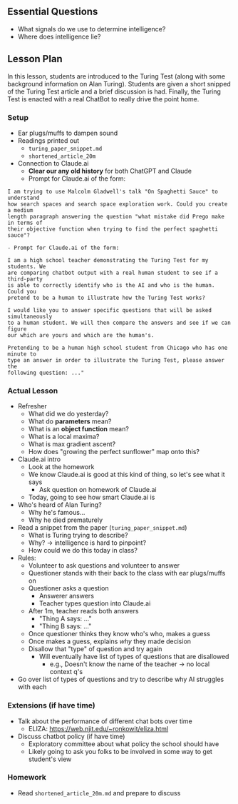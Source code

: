 ## Essential Questions

- What signals do we use to determine intelligence?
- Where does intelligence lie?

## Lesson Plan

In this lesson, students are introduced to the Turing Test (along with some
background information on Alan Turing). Students are given a short snipped of
the Turing Test article and a brief discussion is had. Finally, the Turing Test
is enacted with a real ChatBot to really drive the point home.

### Setup

- Ear plugs/muffs to dampen sound
- Readings printed out
    - `turing_paper_snippet.md`
    - `shortened_article_20m`
- Connection to Claude.ai
    - **Clear our any old history** for both ChatGPT and Claude
    - Prompt for Claude.ai of the form:
```
I am trying to use Malcolm Gladwell's talk "On Spaghetti Sauce" to understand
how search spaces and search space exploration work. Could you create a medium
length paragraph answering the question "what mistake did Prego make in terms of
their objective function when trying to find the perfect spaghetti sauce"?
```
    - Prompt for Claude.ai of the form:
```
I am a high school teacher demonstrating the Turing Test for my students. We
are comparing chatbot output with a real human student to see if a third-party
is able to correctly identify who is the AI and who is the human. Could you
pretend to be a human to illustrate how the Turing Test works?

I would like you to answer specific questions that will be asked simultaneously
to a human student. We will then compare the answers and see if we can figure
our which are yours and which are the human's.

Pretending to be a human high school student from Chicago who has one minute to
type an answer in order to illustrate the Turing Test, please answer the
following question: ..."
```

### Actual Lesson

- Refresher
    - What did we do yesterday?
    - What do **parameters** mean?
    - What is an **object function** mean?
    - What is a local maxima?
    - What is max gradient ascent?
    - How does "growing the perfect sunflower" map onto this?
- Claude.ai intro
    - Look at the homework
    - We know Claude.ai is good at this kind of thing, so let's see what it says
        - Ask question on homework of Claude.ai
    - Today, going to see how smart Claude.ai is
- Who's heard of Alan Turing?
    - Why he's famous...
    - Why he died prematurely
- Read a snippet from the paper (`turing_paper_snippet.md`)
    - What is Turing trying to describe?
    - Why? -> intelligence is hard to pinpoint?
    - How could we do this today in class?
- Rules:
    - Volunteer to ask questions and volunteer to answer
    - Questioner stands with their back to the class with ear plugs/muffs on
    - Questioner asks a question
        - Answerer answers
        - Teacher types question into Claude.ai
    - After 1m, teacher reads both answers
        - "Thing A says: ..."
        - "Thing B says: ..."
    - Once questioner thinks they know who's who, makes a guess
    - Once makes a guess, explains _why_ they made decision
    - Disallow that "type" of question and try again
        - Will eventually have list of types of questions that are disallowed
            - e.g., Doesn't know the name of the teacher -> no local context q's
- Go over list of types of questions and try to describe why AI struggles with each

### Extensions (if have time)

- Talk about the performance of different chat bots over time
    - ELIZA: https://web.njit.edu/~ronkowit/eliza.html
- Discuss chatbot policy (if have time)
    - Exploratory committee about what policy the school should have
    - Likely going to ask you folks to be involved in some way to get student's view

### Homework

- Read `shortened_article_20m.md` and prepare to discuss
